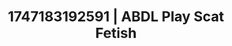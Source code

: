 ---
categories:
- Fantasy surrender
- Queer kinks
- Erotic dreamscape
- Ebony
- Erotic close-up
image: /assets/images/1747183192591.jpg
layout: post
seo:
  description: Featured content with exclusive Scat Fetish, ABDL Play. HD images available.
  keywords: Scat Fetish, ABDL Play
  og_image: /assets/images/1747183192591.jpg
  schema_type: VisualArtwork
tags:
- ABDL Play
- Scat Fetish
- '#1747183192591'
title: 1747183192591 | ABDL Play Scat Fetish
---